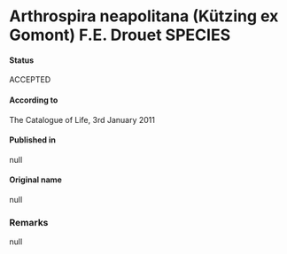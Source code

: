 # Arthrospira neapolitana (Kützing ex Gomont) F.E. Drouet SPECIES

#### Status
ACCEPTED

#### According to
The Catalogue of Life, 3rd January 2011

#### Published in
null

#### Original name
null

### Remarks
null
